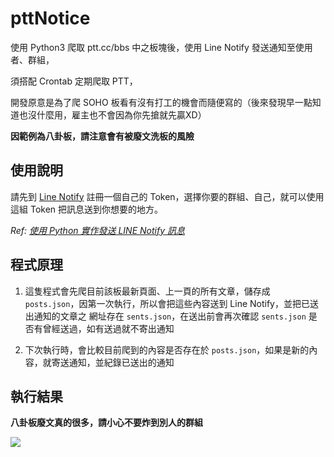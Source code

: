 # pttNotice

使用 Python3 爬取 ptt.cc/bbs 中之板塊後，使用 Line Notify 發送通知至使用者、群組，

須搭配 Crontab 定期爬取 PTT，

開發原意是為了爬 SOHO 板看有沒有打工的機會而隨便寫的（後來發現早一點知道也沒什麼用，雇主也不會因為你先搶就先贏XD）

**因範例為八卦板，請注意會有被廢文洗板的風險**

## 使用說明

請先到 [Line Notify](https://notify-bot.line.me/zh_TW/) 註冊一個自己的 Token，選擇你要的群組、自己，就可以使用這組 Token 把訊息送到你想要的地方。

*Ref: [使用 Python 實作發送 LINE Notify 訊息](https://bustlec.github.io/note/2018/07/10/line-notify-using-python/)*

## 程式原理

1. 這隻程式會先爬目前該板最新頁面、上一頁的所有文章，儲存成 `posts.json`，因第一次執行，所以會把這些內容送到 Line Notify，並把已送出通知的文章之 網址存在 `sents.json`，在送出前會再次確認 `sents.json` 是否有曾經送過，如有送過就不寄出通知

2. 下次執行時，會比較目前爬到的內容是否存在於 `posts.json`，如果是新的內容，就寄送通知，並紀錄已送出的通知

## 執行結果

**八卦板廢文真的很多，請小心不要炸到別人的群組**

![](https://i.imgur.com/UayoSMx.png)


